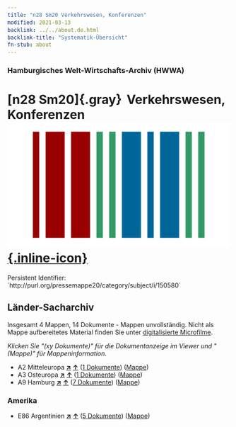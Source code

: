 ```yaml
---
title: "n28 Sm20 Verkehrswesen, Konferenzen"
modified: 2021-03-13
backlink: ../../about.de.html
backlink-title: "Systematik-Übersicht"
fn-stub: about
---
```


### Hamburgisches Welt-Wirtschafts-Archiv (HWWA)

# [n28 Sm20]{.gray}&#8201; Verkehrswesen, Konferenzen &#160; [![Wikidata](/images/Wikidata-logo.svg "Wikidata"){.inline-icon}](http://www.wikidata.org/entity/Q104711101)

<div class="hint">Persistent Identifier: `http://purl.org/pressemappe20/category/subject/i/150580`</div>







## Länder-Sacharchiv




Insgesamt 4 Mappen, 14 Dokumente - Mappen unvollständig.
Nicht als Mappe aufbereitetes Material finden Sie unter [digitalisierte Microfilme](/film/h1_sh.de.html).

_Klicken Sie "(xy Dokumente)" für die Dokumentanzeige im Viewer und "(Mappe)" für Mappeninformation._



- A2 Mitteleuropa [**&nearr;**](../../../geo/i/140895/about.de.html "Mitteleuropa (alle Mappen)") [**&uarr;**](../../../geo/about.de.html#A2 "Ländersystematik") (<a href="https://pm20.zbw.eu/iiifview/folder/sh/140895,150580" title="über: Mitteleuropa : Verkehrswesen, Konferenzen" target="_blank">1 Dokumente</a>) ([Mappe](../../../../folder/sh/1408xx/140895/1505xx/150580/about.de.html))
- A3 Osteuropa [**&nearr;**](../../../geo/i/140896/about.de.html "Osteuropa (alle Mappen)") [**&uarr;**](../../../geo/about.de.html#A3 "Ländersystematik") (<a href="https://pm20.zbw.eu/iiifview/folder/sh/140896,150580" title="über: Osteuropa : Verkehrswesen, Konferenzen" target="_blank">1 Dokumente</a>) ([Mappe](../../../../folder/sh/1408xx/140896/1505xx/150580/about.de.html))
- A9 Hamburg [**&nearr;**](../../../geo/i/140905/about.de.html "Hamburg (alle Mappen)") [**&uarr;**](../../../geo/about.de.html#A9 "Ländersystematik") (<a href="https://pm20.zbw.eu/iiifview/folder/sh/140905,150580" title="über: Hamburg : Verkehrswesen, Konferenzen" target="_blank">7 Dokumente</a>) ([Mappe](../../../../folder/sh/1409xx/140905/1505xx/150580/about.de.html))

### Amerika

- E86 Argentinien [**&nearr;**](../../../geo/i/141692/about.de.html "Argentinien (alle Mappen)") [**&uarr;**](../../../geo/about.de.html#E86 "Ländersystematik") (<a href="https://pm20.zbw.eu/iiifview/folder/sh/141692,150580" title="über: Argentinien : Verkehrswesen, Konferenzen" target="_blank">5 Dokumente</a>) ([Mappe](../../../../folder/sh/1416xx/141692/1505xx/150580/about.de.html))








